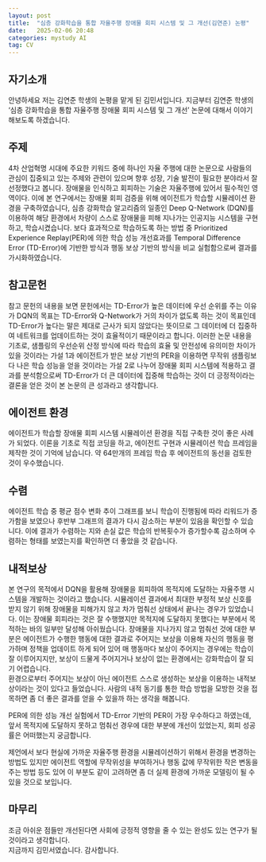 ```yaml
---
layout: post
title:  "심층 강화학습을 통합 자율주행 장애물 회피 시스템 및 그 개선(김연준) 논평"
date:   2025-02-06 20:48
categories: mystudy AI
tag: CV
---
```




## 자기소개
안녕하세요 저는 김연준 학생의 논평을 맡게 된 김민서입니다. 지금부터 김연준 학생의 ‘심층 강화학습을 통합 자율주행 장애물 회피 시스템 및 그 개선’ 논문에 대해서 이야기해보도록 하겠습니다. 

## 주제
4차 산업혁명 시대에 주요한 키워드 중에 하나인 자율 주행에 대한 논문으로 사람들의 관심이 집중되고 있는 주제와 관련이 있으며 향후 성장, 기술 발전이 필요한 분야라서 잘 선정했다고 봅니다. 장애물을 인식하고 회피하는 기술은 자율주행에 있어서 필수적인 영역이다. 이에 본 연구에서는 장애물 회피 검증을 위해 에이전트가 학습할 시뮬레이션 환경을 구축하였습니다, 심층 강화학습 알고리즘의 일종인 Deep Q-Network (DQN)를 이용하여 해당 환경에서 차량이 스스로 장애물을 피해 지나가는 인공지능 시스템을 구현하고, 학습시켰습니다. 보다 효과적으로 학습하도록 하는 방법 중 Prioritized Experience Replay(PER)에 의한 학습 성능 개선효과를 Temporal Difference Error (TD-Error)에 기반한 방식과 행동 보상 기반의 방식을 비교 실험함으로써 결과를 가시화하였습니다.

## 참고문헌
참고 문헌의 내용을 보면 문헌에서는 TD-Error가 높은 데이터에 우선 순위를 주는 이유가 DQN의 목표는 TD-Error와 Q-Network가 거의 차이가 없도록 하는 것이 목표인데 TD-Error가 높다는 말은 제대로 근사가 되지 않았다는 뜻이므로 그 데이터에 더 집중하여 네트워크를 업데이트하는 것이 효율적이기 때문이라고 합니다.
이러한 논문 내용을 기초로, 샘플링의 우선순위 산정 방식에 따라 학습의 효율 및 안전성에 유의미한 차이가 있을 것이라는 가설 1과 에이전트가 받은 보상 기반의 PER을 이용하면 무작위 샘플링보다 나은 학습 성능을 얻을 것이라는 가설 2로 나누어 장애물 회피 시스템에 적용하고 결과를 분석함으로써 TD-Error가 더 큰 데이터에 집중해 학습하는 것이 더 긍정적이라는 결론을 얻은 것이 본 논문의 큰 성과라고 생각합니다.

## 에이전트 환경
에이전트가 학습할 장애물 회피 시스템 시뮬레이션 환경을 직접 구축한 것이 좋은 사례가 되었다. 이론을 기초로 직접 코딩을 하고, 에이전트 구현과 시뮬레이션 학습 프레임을 제작한 것이 기억에 남습니다. 약 64만개의 프레임 학습 후 에이전트의 동선을 검토한 것이 우수했습니다. 

## 수렴
에이전트 학습 중 평균 점수 변화 추이 그래프를 보니 학습이 진행됨에 따라 리워드가 증가함을 보였으나 후반부 그래프의 결과가 다시 감소하는 부분이 있음을 확인할 수 있습니다. 이에 결과가 수렴하는 지와 손실 값은 학습의 반복횟수가 증가할수록 감소하며 수렴하는 형태를 보였는지를 확인하면 더 좋았을 것 같습니다.

## 내적보상
본 연구의 목적에서 DQN을 활용해 장애물을 회피하여 목적지에 도달하는 자율주행 시스템을 개발하는 것이라고 했습니다. 시뮬레이션 결과에서 최대한 부정적 보상 신호를 받지 않기 위해 장애물을 피해가지 않고 차가 멈춰선 상태에서 끝나는 경우가 있었습니다. 이는 장애물 회피라는 것은 잘 수행했지만 목적지에 도달하지 못했다는 부분에서 목적하는 바의 일부만 달성해 아쉬웠습니다. 장애물을 지나가지 않고 멈춰선 것에 대한 부분은 에이전트가 수행한 행동에 대한 결과로 주어지는 보상을 이용해 자신의 행동을 평가하며 정책을 업데이트 하게 되어 있어 매 행동마다 보상이 주어지는 경우에는 학습이 잘 이루어지지만, 보상이 드물게 주어지거나 보상이 없는 환경에서는 강화학습이 잘 되기 어렵습니다. <br>
환경으로부터 주어지는 보상이 아닌 에이전트 스스로 생성하는 보상을 이용하는 내적보상이라는 것이 있다고 들었습니다. 사람의 내적 동기를 통한 학습 방법을 모방한 것을 접목하면 좀 더 좋은 결과를 얻을 수 있을까 하는 생각을 해봅니다.

PER에 의한 성능 개선 실험에서 TD-Error 기반의 PER이 가장 우수하다고 하였는데, 앞서 목적지에 도달하지 못하고 멈춰선 경우에 대한 부분에 개선이 있었는지, 회피 성공률은 어떠했는지 궁금합니다. 

제언에서 보다 현실에 가까운 자율주행 환경을 시뮬레이션하기 위해서 환경을 변경하는 방법도 있지만 에이전트 역할에 무작위성을 부여하거나 행동 값에 무작위한 작은 변동을 주는 방법 등도 있어 이 부분도 같이 고려하면 좀 더 실제 환경에 가까운 모델링이 될 수 있을 것으로 보입니다. 

## 마무리
조금 아쉬운 점들만 개선된다면 사회에 긍정적 영향을 줄 수 있는 완성도 있는 연구가 될 것이라고 생각합니다. <br>
지금까지 김민서였습니다. 감사합니다.